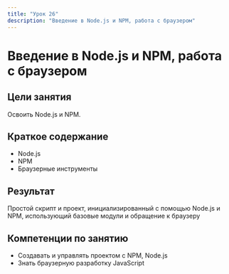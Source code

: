 ```yaml
---
title: "Урок 26"
description: "Введение в Node.js и NPM, работа с браузером"
---
```


# Введение в Node.js и NPM, работа с браузером

<!-- s -->

## Цели занятия

Освоить Node.js и NPM.

<!-- s -->

## Краткое содержание

- Node.js
- NPM
- Браузерные инструменты

<!-- s -->

## Результат

Простой скрипт и проект, инициализированный с помощью Node.js и NPM, использующий базовые модули и обращение к браузеру

<!-- s -->

## Компетенции по занятию

- Создавать и управлять проектом с NPM, Node.js
- Знать браузерную разработку JavaScript
